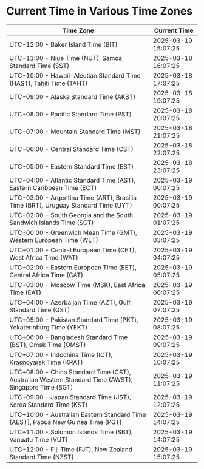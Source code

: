 # Current Time in Various Time Zones

| Time Zone | Current Time |
|-----------|--------------|
| UTC-12:00 - Baker Island Time (BIT) | 2025-03-19 15:07:25 |
| UTC-11:00 - Niue Time (NUT), Samoa Standard Time (SST) | 2025-03-18 16:07:25 |
| UTC-10:00 - Hawaii-Aleutian Standard Time (HAST), Tahiti Time (TAHT) | 2025-03-18 17:07:25 |
| UTC-09:00 - Alaska Standard Time (AKST) | 2025-03-18 19:07:25 |
| UTC-08:00 - Pacific Standard Time (PST) | 2025-03-18 20:07:25 |
| UTC-07:00 - Mountain Standard Time (MST) | 2025-03-18 21:07:25 |
| UTC-06:00 - Central Standard Time (CST) | 2025-03-18 22:07:25 |
| UTC-05:00 - Eastern Standard Time (EST) | 2025-03-18 23:07:25 |
| UTC-04:00 - Atlantic Standard Time (AST), Eastern Caribbean Time (ECT) | 2025-03-19 00:07:25 |
| UTC-03:00 - Argentina Time (ART), Brasília Time (BRT), Uruguay Standard Time (UYT) | 2025-03-19 00:07:25 |
| UTC-02:00 - South Georgia and the South Sandwich Islands Time (SGT) | 2025-03-19 01:07:25 |
| UTC±00:00 - Greenwich Mean Time (GMT), Western European Time (WET) | 2025-03-19 03:07:25 |
| UTC+01:00 - Central European Time (CET), West Africa Time (WAT) | 2025-03-19 04:07:25 |
| UTC+02:00 - Eastern European Time (EET), Central Africa Time (CAT) | 2025-03-19 05:07:25 |
| UTC+03:00 - Moscow Time (MSK), East Africa Time (EAT) | 2025-03-19 06:07:25 |
| UTC+04:00 - Azerbaijan Time (AZT), Gulf Standard Time (GST) | 2025-03-19 07:07:25 |
| UTC+05:00 - Pakistan Standard Time (PKT), Yekaterinburg Time (YEKT) | 2025-03-19 08:07:25 |
| UTC+06:00 - Bangladesh Standard Time (BST), Omsk Time (OMST) | 2025-03-19 09:07:25 |
| UTC+07:00 - Indochina Time (ICT), Krasnoyarsk Time (KRAT) | 2025-03-19 10:07:25 |
| UTC+08:00 - China Standard Time (CST), Australian Western Standard Time (AWST), Singapore Time (SGT) | 2025-03-19 11:07:25 |
| UTC+09:00 - Japan Standard Time (JST), Korea Standard Time (KST) | 2025-03-19 12:07:25 |
| UTC+10:00 - Australian Eastern Standard Time (AEST), Papua New Guinea Time (PGT) | 2025-03-19 14:07:25 |
| UTC+11:00 - Solomon Islands Time (SBT), Vanuatu Time (VUT) | 2025-03-19 14:07:25 |
| UTC+12:00 - Fiji Time (FJT), New Zealand Standard Time (NZST) | 2025-03-19 15:07:25 |
